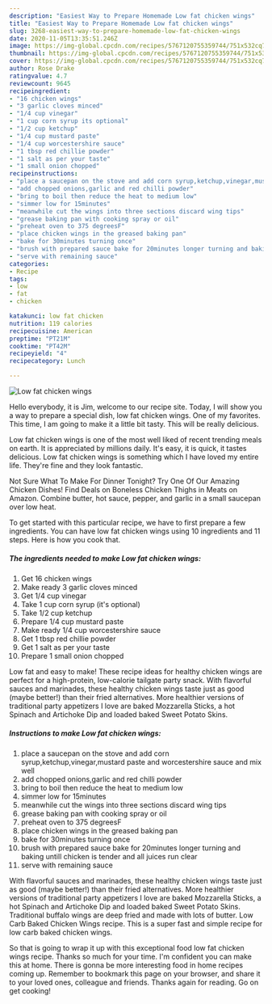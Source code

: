 ```yaml
---
description: "Easiest Way to Prepare Homemade Low fat chicken wings"
title: "Easiest Way to Prepare Homemade Low fat chicken wings"
slug: 3268-easiest-way-to-prepare-homemade-low-fat-chicken-wings
date: 2020-11-05T13:35:51.246Z
image: https://img-global.cpcdn.com/recipes/5767120755359744/751x532cq70/low-fat-chicken-wings-recipe-main-photo.jpg
thumbnail: https://img-global.cpcdn.com/recipes/5767120755359744/751x532cq70/low-fat-chicken-wings-recipe-main-photo.jpg
cover: https://img-global.cpcdn.com/recipes/5767120755359744/751x532cq70/low-fat-chicken-wings-recipe-main-photo.jpg
author: Rose Drake
ratingvalue: 4.7
reviewcount: 9645
recipeingredient:
- "16 chicken wings"
- "3 garlic cloves minced"
- "1/4 cup vinegar"
- "1 cup corn syrup its optional"
- "1/2 cup ketchup"
- "1/4 cup mustard paste"
- "1/4 cup worcestershire sauce"
- "1 tbsp red chillie powder"
- "1 salt as per your taste"
- "1 small onion chopped"
recipeinstructions:
- "place a saucepan on the stove and add corn syrup,ketchup,vinegar,mustard paste and worcestershire sauce and mix well"
- "add chopped onions,garlic and red chilli powder"
- "bring to boil then reduce the heat to medium low"
- "simmer low for 15minutes"
- "meanwhile cut the wings into three sections discard wing tips"
- "grease baking pan with cooking spray or oil"
- "preheat oven to 375 degreesF"
- "place chicken wings in the greased baking pan"
- "bake for 30minutes turning once"
- "brush with prepared sauce bake for 20minutes longer turning and baking untill chicken is tender and all juices run clear"
- "serve with remaining sauce"
categories:
- Recipe
tags:
- low
- fat
- chicken

katakunci: low fat chicken 
nutrition: 119 calories
recipecuisine: American
preptime: "PT21M"
cooktime: "PT42M"
recipeyield: "4"
recipecategory: Lunch

---
```



![Low fat chicken wings](https://img-global.cpcdn.com/recipes/5767120755359744/751x532cq70/low-fat-chicken-wings-recipe-main-photo.jpg)

Hello everybody, it is Jim, welcome to our recipe site. Today, I will show you a way to prepare a special dish, low fat chicken wings. One of my favorites. This time, I am going to make it a little bit tasty. This will be really delicious.

Low fat chicken wings is one of the most well liked of recent trending meals on earth. It is appreciated by millions daily. It's easy, it is quick, it tastes delicious. Low fat chicken wings is something which I have loved my entire life. They're fine and they look fantastic.

Not Sure What To Make For Dinner Tonight? Try One Of Our Amazing Chicken Dishes! Find Deals on Boneless Chicken Thighs in Meats on Amazon. Combine butter, hot sauce, pepper, and garlic in a small saucepan over low heat.


To get started with this particular recipe, we have to first prepare a few ingredients. You can have low fat chicken wings using 10 ingredients and 11 steps. Here is how you cook that.

<!--inarticleads1-->

##### The ingredients needed to make Low fat chicken wings:

1. Get 16 chicken wings
1. Make ready 3 garlic cloves minced
1. Get 1/4 cup vinegar
1. Take 1 cup corn syrup (it&#39;s optional)
1. Take 1/2 cup ketchup
1. Prepare 1/4 cup mustard paste
1. Make ready 1/4 cup worcestershire sauce
1. Get 1 tbsp red chillie powder
1. Get 1 salt as per your taste
1. Prepare 1 small onion chopped


Low fat and easy to make! These recipe ideas for healthy chicken wings are perfect for a high-protein, low-calorie tailgate party snack. With flavorful sauces and marinades, these healthy chicken wings taste just as good (maybe better!) than their fried alternatives. More healthier versions of traditional party appetizers I love are baked Mozzarella Sticks, a hot Spinach and Artichoke Dip and loaded baked Sweet Potato Skins. 

<!--inarticleads2-->

##### Instructions to make Low fat chicken wings:

1. place a saucepan on the stove and add corn syrup,ketchup,vinegar,mustard paste and worcestershire sauce and mix well
1. add chopped onions,garlic and red chilli powder
1. bring to boil then reduce the heat to medium low
1. simmer low for 15minutes
1. meanwhile cut the wings into three sections discard wing tips
1. grease baking pan with cooking spray or oil
1. preheat oven to 375 degreesF
1. place chicken wings in the greased baking pan
1. bake for 30minutes turning once
1. brush with prepared sauce bake for 20minutes longer turning and baking untill chicken is tender and all juices run clear
1. serve with remaining sauce


With flavorful sauces and marinades, these healthy chicken wings taste just as good (maybe better!) than their fried alternatives. More healthier versions of traditional party appetizers I love are baked Mozzarella Sticks, a hot Spinach and Artichoke Dip and loaded baked Sweet Potato Skins. Traditional buffalo wings are deep fried and made with lots of butter. Low Carb Baked Chicken Wings recipe. This is a super fast and simple recipe for low carb baked chicken wings. 

So that is going to wrap it up with this exceptional food low fat chicken wings recipe. Thanks so much for your time. I'm confident you can make this at home. There is gonna be more interesting food in home recipes coming up. Remember to bookmark this page on your browser, and share it to your loved ones, colleague and friends. Thanks again for reading. Go on get cooking!
